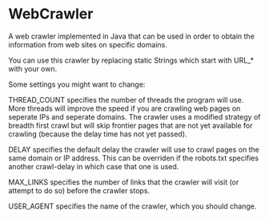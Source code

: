 # WebCrawler
 
A web crawler implemented in Java that can be used in order to obtain the information from web sites on specific domains. 
 
You can use this crawler by replacing static Strings which start with URL_* with your own.

Some settings you might want to change:

THREAD_COUNT specifies the number of threads the program will use. More threads will improve the speed if you are crawling web pages on seperate IPs and seperate domains. The crawler uses a modified strategy of breadth first crawl but will skip frontier pages that are not yet available for crawling (because the delay time has not yet passed).

DELAY specifies the default delay the crawler will use to crawl pages on the same domain or IP address. This can be overriden if the robots.txt specifies another crawl-delay in which case that one is used.

MAX_LINKS specifies the number of links that the crawler will visit (or attempt to do so) before the crawler stops.

USER_AGENT specifies the name of the crawler, which you should change.
